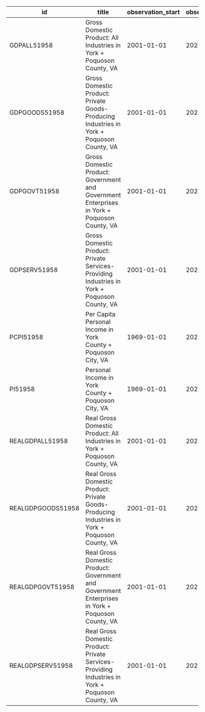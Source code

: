 | id                | title                                                                                            | observation_start   | observation_end   |
|-------------------|--------------------------------------------------------------------------------------------------|---------------------|-------------------|
| GDPALL51958       | Gross Domestic Product: All Industries in York + Poquoson County, VA                             | 2001-01-01          | 2021-01-01        |
| GDPGOODS51958     | Gross Domestic Product: Private Goods-Producing Industries in York + Poquoson County, VA         | 2001-01-01          | 2021-01-01        |
| GDPGOVT51958      | Gross Domestic Product: Government and Government Enterprises in York + Poquoson County, VA      | 2001-01-01          | 2021-01-01        |
| GDPSERV51958      | Gross Domestic Product: Private Services-Providing Industries in York + Poquoson County, VA      | 2001-01-01          | 2021-01-01        |
| PCPI51958         | Per Capita Personal Income in York County + Poquoson City, VA                                    | 1969-01-01          | 2021-01-01        |
| PI51958           | Personal Income in York County + Poquoson City, VA                                               | 1969-01-01          | 2021-01-01        |
| REALGDPALL51958   | Real Gross Domestic Product: All Industries in York + Poquoson County, VA                        | 2001-01-01          | 2021-01-01        |
| REALGDPGOODS51958 | Real Gross Domestic Product: Private Goods-Producing Industries in York + Poquoson County, VA    | 2001-01-01          | 2021-01-01        |
| REALGDPGOVT51958  | Real Gross Domestic Product: Government and Government Enterprises in York + Poquoson County, VA | 2001-01-01          | 2021-01-01        |
| REALGDPSERV51958  | Real Gross Domestic Product: Private Services-Providing Industries in York + Poquoson County, VA | 2001-01-01          | 2021-01-01        |